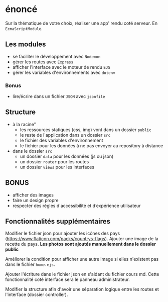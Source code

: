 # énoncé

Sur la thématique de votre choix, réaliser une app' rendu coté serveur.
En `EcmaScriptModule`.

## Les modules

- se faciliter le développement avec `Nodemon`
- gérer les routes avec `Express`
- afficher l'interface avec le moteur de rendu `EJS`
- gérer les variables d'environnements avec `dotenv`

### Bonus

- lire/écrire dans un fichier `JSON` avec `jsonfile`

## Structure

- à la racine"
  - les ressources statiques (css, img) vont dans un dossier `public`
  - le reste de l'application dans un dossier `src`
  - le fichier des variables d'environnement
  - le fichier pour les données à ne pas envoyer au repository à distance
- dans le dossier `src`
  - un dossier `data` pour les données (js ou json)
  - un dossier `router` pour les routes
  - un dossier `views` pour les interfaces

## BONUS

- afficher des images
- faire un design propre
- respecter des règles d'accessibilité et d’expérience utilisateur

## Fonctionnalités supplémentaires

Modifier le fichier json pour ajouter les icônes des pays (<https://www.flaticon.com/packs/countrys-flags>).
Ajouter une image de la recette du pays.
**Les photos sont ajoutés manuellement dans le dossier public**

Améliorer la condition pour afficher une autre image si elles n'existent pas dans le fichier `home.ejs`.

Ajouter l'écriture dans le fichier json en s'aidant du fichier cours md.
Cette fonctionnalité coté interface sera le panneau administrateur.

Modifier la structure afin d'avoir une séparation logique entre les routes et l'interface (dossier controller).
